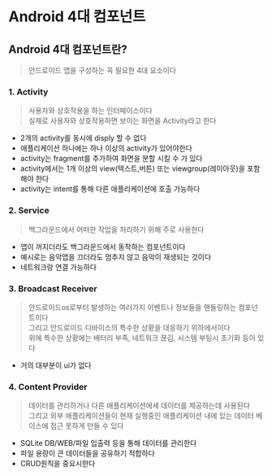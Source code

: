 # Android 4대 컴포넌트

## Android 4대 컴포넌트란?
>안드로이드 앱을 구성하는 꼭 필요한 4대 요소이다

### 1. Activity
>사용자와 상호작용을 하는 인터페이스이다  
>실제로 사용자와 상호작용하면 보이는 화면을 Activity라고 한다
* 2개의 activity를 동시에 disply 할 수 없다
* 애플리케이션 하나에는 하나 이상의 activity가 있어야한다
* activity는 fragment를 추가하여 화면을 분할 시킬 수 가 있다
* activity에서는 1개 이상의 view(텍스트,버튼) 또는 viewgroup(레이아웃)을 포함해야 한다
* activity는 intent를 통해 다른 애플리케이션에 호출 가능하다

### 2. Service
>백그라운드에서 어떠한 작업을 처리하기 위해 주로 사용한다
* 앱이 꺼지더라도 백그라운드에서 동작하는 컴포넌트이다  
* 예시로는 음악앱을 끄더라도 멈추지 않고 음악이 재생되는 것이다
* 네트워크랑 연결 가능하다

### 3. Broadcast Receiver
>안드로이드os로부터 발생하는 여러가지 이벤트나 정보들을 핸들링하는 컴포넌트이다  
>그리고 안드로이드 디바이스의 특수한 상황을 대응하기 위하에서이다  
>위에 특수한 상황에는 배터리 부족, 네트워크 끊김, 시스템 부팅시 초기화 등이 있다
* 거의 대부분이 ui가 없다

### 4. Content Provider
>데이터를 관리하거나 다른 애플리케이션에세 데이터를 제공하는데 사용된다  
>그리고 외부 애플리케이션들이 현재 실행중인 애플리케이션 내에 있는 데이터 베이스에 접근 못하게 만들 수 있다
* SQLite DB/WEB/파일 입출력 등을 통해 데이터를 관리한다
* 파일 용량이 큰 데이터들을 공유하기 적합하다
* CRUD원칙을 중요시한다